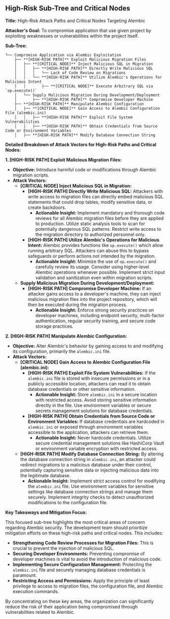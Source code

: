 ## High-Risk Sub-Tree and Critical Nodes

**Title:** High-Risk Attack Paths and Critical Nodes Targeting Alembic

**Attacker's Goal:** To compromise application that use given project by exploiting weaknesses or vulnerabilities within the project itself.

**Sub-Tree:**

```
└── Compromise Application via Alembic Exploitation
    ├── **[HIGH-RISK PATH]** Exploit Malicious Migration Files
    │   ├── **[CRITICAL NODE]** Inject Malicious SQL in Migration
    │   │   ├── **[HIGH-RISK PATH]** Directly Write Malicious SQL
    │   │   │   └── Lack of Code Review on Migrations
    │   │   └── **[HIGH-RISK PATH]** Utilize Alembic's Operations for Malicious Intent
    │   │       ├── **[CRITICAL NODE]** Execute Arbitrary SQL via `op.execute()`
    │   └── Supply Malicious Migration During Development/Deployment
    │       ├── **[HIGH-RISK PATH]** Compromise Developer Machine
    ├── **[HIGH-RISK PATH]** Manipulate Alembic Configuration
    │   ├── **[CRITICAL NODE]** Gain Access to Alembic Configuration File (alembic.ini)
    │   │   ├── **[HIGH-RISK PATH]** Exploit File System Vulnerabilities
    │   │   ├── **[HIGH-RISK PATH]** Obtain Credentials from Source Code or Environment Variables
    │   ├── **[HIGH-RISK PATH]** Modify Database Connection String
```

**Detailed Breakdown of Attack Vectors for High-Risk Paths and Critical Nodes:**

**1. [HIGH-RISK PATH] Exploit Malicious Migration Files:**

* **Objective:** Introduce harmful code or modifications through Alembic migration scripts.
* **Attack Vectors:**
    * **[CRITICAL NODE] Inject Malicious SQL in Migration:**
        * **[HIGH-RISK PATH] Directly Write Malicious SQL:** Attackers with write access to migration files can directly embed malicious SQL statements that could drop tables, modify sensitive data, or create backdoors.
            * **Actionable Insight:** Implement mandatory and thorough code reviews for all Alembic migration files before they are applied to production. Utilize static analysis tools to scan for potentially dangerous SQL patterns. Restrict write access to the migration directory to authorized personnel only.
        * **[HIGH-RISK PATH] Utilize Alembic's Operations for Malicious Intent:** Alembic provides functions like `op.execute()` which allow running arbitrary SQL. Attackers can abuse this to bypass safeguards or perform actions not intended by the migration.
            * **Actionable Insight:** Minimize the use of `op.execute()` and carefully review its usage. Consider using higher-level Alembic operations whenever possible. Implement strict input validation and sanitization even within migration scripts.
    * **Supply Malicious Migration During Development/Deployment:**
        * **[HIGH-RISK PATH] Compromise Developer Machine:** If an attacker gains access to a developer's machine, they can inject malicious migration files into the project repository, which will then be executed during the migration process.
            * **Actionable Insight:** Enforce strong security practices on developer machines, including endpoint security, multi-factor authentication, regular security training, and secure code storage practices.

**2. [HIGH-RISK PATH] Manipulate Alembic Configuration:**

* **Objective:** Alter Alembic's behavior by gaining access to and modifying its configuration, primarily the `alembic.ini` file.
* **Attack Vectors:**
    * **[CRITICAL NODE] Gain Access to Alembic Configuration File (alembic.ini):**
        * **[HIGH-RISK PATH] Exploit File System Vulnerabilities:** If the `alembic.ini` file is stored with insecure permissions or in a publicly accessible location, attackers can read it to obtain database credentials or other sensitive information.
            * **Actionable Insight:** Store `alembic.ini` in a secure location with restricted access. Avoid storing sensitive information directly in the file. Use environment variables or secure secrets management solutions for database credentials.
        * **[HIGH-RISK PATH] Obtain Credentials from Source Code or Environment Variables:** If database credentials are hardcoded in `alembic.ini` or exposed through environment variables accessible to the application, attackers can retrieve them.
            * **Actionable Insight:** Never hardcode credentials. Utilize secure credential management solutions like HashiCorp Vault or environment variable encryption with restricted access.
    * **[HIGH-RISK PATH] Modify Database Connection String:** By altering the database connection string in `alembic.ini`, an attacker could redirect migrations to a malicious database under their control, potentially capturing sensitive data or injecting malicious data into the legitimate database.
        * **Actionable Insight:** Implement strict access control for modifying the `alembic.ini` file. Use environment variables for sensitive settings like database connection strings and manage them securely. Implement integrity checks to detect unauthorized modifications to the configuration file.

**Key Takeaways and Mitigation Focus:**

This focused sub-tree highlights the most critical areas of concern regarding Alembic security. The development team should prioritize mitigation efforts on these high-risk paths and critical nodes. This includes:

* **Strengthening Code Review Processes for Migration Files:**  This is crucial to prevent the injection of malicious SQL.
* **Securing Developer Environments:** Preventing compromise of developer machines is vital to avoid the introduction of malicious code.
* **Implementing Secure Configuration Management:** Protecting the `alembic.ini` file and securely managing database credentials is paramount.
* **Restricting Access and Permissions:** Apply the principle of least privilege to access to migration files, the configuration file, and Alembic execution commands.

By concentrating on these key areas, the organization can significantly reduce the risk of their application being compromised through vulnerabilities related to Alembic.